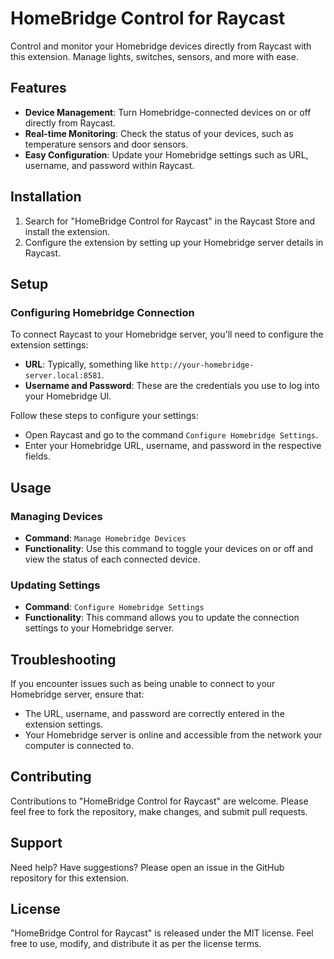 # HomeBridge Control for Raycast

Control and monitor your Homebridge devices directly from Raycast with this extension. Manage lights, switches, sensors, and more with ease.

## Features

- **Device Management**: Turn Homebridge-connected devices on or off directly from Raycast.
- **Real-time Monitoring**: Check the status of your devices, such as temperature sensors and door sensors.
- **Easy Configuration**: Update your Homebridge settings such as URL, username, and password within Raycast.

## Installation

1. Search for "HomeBridge Control for Raycast" in the Raycast Store and install the extension.
2. Configure the extension by setting up your Homebridge server details in Raycast.

## Setup

### Configuring Homebridge Connection

To connect Raycast to your Homebridge server, you'll need to configure the extension settings:

- **URL**: Typically, something like `http://your-homebridge-server.local:8581`.
- **Username and Password**: These are the credentials you use to log into your Homebridge UI.

Follow these steps to configure your settings:
- Open Raycast and go to the command `Configure Homebridge Settings`.
- Enter your Homebridge URL, username, and password in the respective fields.

## Usage

### Managing Devices

- **Command**: `Manage Homebridge Devices`
- **Functionality**: Use this command to toggle your devices on or off and view the status of each connected device.

### Updating Settings

- **Command**: `Configure Homebridge Settings`
- **Functionality**: This command allows you to update the connection settings to your Homebridge server.

## Troubleshooting

If you encounter issues such as being unable to connect to your Homebridge server, ensure that:
- The URL, username, and password are correctly entered in the extension settings.
- Your Homebridge server is online and accessible from the network your computer is connected to.

## Contributing

Contributions to "HomeBridge Control for Raycast" are welcome. Please feel free to fork the repository, make changes, and submit pull requests.

## Support

Need help? Have suggestions? Please open an issue in the GitHub repository for this extension.

## License

"HomeBridge Control for Raycast" is released under the MIT license. Feel free to use, modify, and distribute it as per the license terms.
